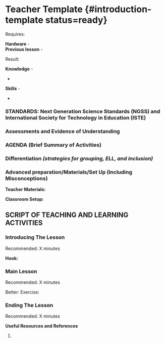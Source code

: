# Teacher Template {#introduction-template status=ready}

<div class='requirements' markdown='1'>


Requires: 

**Hardware** -    
**Previous lesson** - 


Result: 

**Knowledge** - 

- <!--info-->


**Skills** - 

-  <!--info-->

</div>


### STANDARDS: Next Generation Science Standards (NGSS) and International Society for Technology in Education (ISTE)



### Assessments and Evidence of Understanding


### AGENDA (Brief Summary of Activities)


### Differentiation _(strategies for grouping, ELL, and inclusion)_


### Advanced preparation/Materials/Set Up (Including Misconceptions)

**Teacher Materials:**

**Classroom Setup:**


## SCRIPT OF TEACHING AND LEARNING ACTIVITIES


### Introducing The Lesson

Recommended: X minutes

**Hook:**

### Main Lesson

Recommended: X minutes

Better: Exercise:

### Ending The Lesson

Recommended: X minutes


**Useful Resources and References**

1. <!--info-->